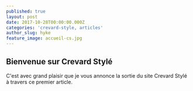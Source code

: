 ```yaml
---
published: true
layout: post
date: 2017-10-28T00:00:00.000Z
categories: 'crevard-style, articles'
author_slug: hyke
feature_image: accueil-cs.jpg
---
```

## Bienvenue sur Crevard Stylé

C'est avec grand plaisir que je vous annonce la sortie du site Crevard Stylé à travers ce premier article.
